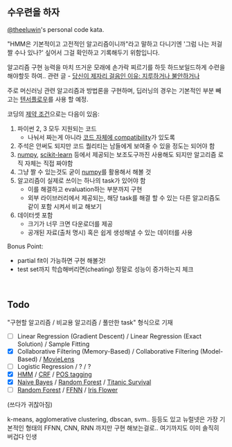 ## 수우련을 하자

[@theeluwin](https://twitter.com/theeluwin)'s personal code kata.

"HMM은 기본적이고 고전적인 알고리즘이니까"라고 말하고 다니기엔 '그럼 나는 저걸 짤 수나 있나?' 싶어서 그걸 확인하고 기록해두기 위함입니다.

알고리즘 구현 능력을 마치 뜨거운 모래에 손가락 찌르기를 하듯 하드보일드하게 수련을 해야할듯 하여.. 관련 글 - [당신이 제자리 걸음인 이유: 지루하거나 불안하거나](http://egloos.zum.com/agile/v/5749946)

주로 머신러닝 관련 알고리즘과 방법론을 구현하며, 딥러닝의 경우는 기본적인 부분 빼고는 [텐서플로우](https://www.tensorflow.org/)를 사용 할 예정.

코딩의 [제약 조건](https://namu.wiki/w/%EC%A0%9C%EC%95%BD%28%ED%97%8C%ED%84%B0X%ED%97%8C%ED%84%B0%29)으로는 다음이 있음:

1. 파이썬 2, 3 모두 지원되는 코드
	* 나눠서 짜는게 아니라 [코드 자체에 compatibility](http://python-future.org/compatible_idioms.html)가 있도록
2. 주석은 안써도 되지만 코드 퀄리티는 남들에게 보여줄 수 있을 정도는 되어야 함
3. [numpy](http://www.numpy.org/), [scikit-learn](http://scikit-learn.org/stable/) 등에서 제공되는 보조도구까진 사용해도 되지만 알고리즘 로직 자체는 직접 짜야함
4. 그냥 짤 수 있는것도 굳이 [numpy](http://www.numpy.org/)를 활용해서 해볼 것
5. 알고리즘이 실제로 쓰이는 하나의 task가 있어야 함
	* 이를 해결하고 evaluation하는 부분까지 구현
	* 외부 라이브러리에서 제공되는, 해당 task를 해결 할 수 있는 다른 알고리즘도 같이 포함 시켜서 비교 해보기
6. 데이터셋 포함
	* 크기가 너무 크면 다운로더를 제공
	* 공개된 자료(출처 명시) 혹은 쉽게 생성해낼 수 있는 데이터를 사용

Bonus Point:
* partial fit이 가능하면 구현 해볼것!
* test set까지 학습해버리면(cheating) 정말로 성능이 증가하는지 체크

<br>

## Todo

"구현할 알고리즘 / 비교용 알고리즘 / 풀만한 task" 형식으로 기재

- [ ] Linear Regression (Gradient Descent) / Linear Regression (Exact Solution) / Sample Fitting
- [x] Collaborative Filtering (Memory-Based) / Collaborative Filtering (Model-Based) / [MovieLens](http://grouplens.org/datasets/movielens/)
- [ ] Logistic Regression / ? / ?
- [x] [HMM](https://en.wikipedia.org/wiki/Hidden_Markov_model) / [CRF](https://en.wikipedia.org/wiki/Conditional_random_field) / [POS tagging](https://en.wikipedia.org/wiki/Part-of-speech_tagging)
- [x] [Naive Bayes](https://en.wikipedia.org/wiki/Naive_Bayes_classifier) / [Random Forest](https://en.wikipedia.org/wiki/Random_forest) / [Titanic Survival](https://www.kaggle.com/c/titanic)
- [ ] [Random Forest](https://en.wikipedia.org/wiki/Random_forest) / [FFNN](https://en.wikipedia.org/wiki/Feedforward_neural_network) / [Iris Flower](https://en.wikipedia.org/wiki/Iris_flower_data_set)

(쓰다가 귀찮아짐)

k-means, agglomerative clustering, dbscan, svm.. 등등도 있고 뉴럴넷은 가장 기본적인 형태의 FFNN, CNN, RNN 까지만 구현 해보는걸로.. 여기까지도 이미 솔직히 버겁다 인생
